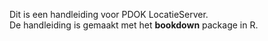 Dit is een handleiding voor PDOK LocatieServer.    
De handleiding is gemaakt met het **bookdown** package in R.
